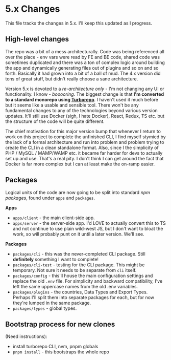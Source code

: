 # 5.x Changes

This file tracks the changes in 5.x. I'll keep this updated as I progress.

## High-level changes

The repo was a bit of a mess architecturally. Code was being referenced all over the place - env vars were read by FE and BE code, shared code was sometimes duplicated and there was a ton of complex logic around building the app and dynamically generating files out of plugins and so on and so forth. Basically it had grown into a bit of a ball of mud. The 4.x version did tons of great stuff, but didn't really choose a sane architecture.

Version 5.x is devoted to a _re-architecture only_ - I'm not changing any UI or functionality. I know - _booooring_. The biggest change is that **I'm converted to a standard monorepo using [Turborepo](https://turborepo.com/)**. I haven't used it much before but it seems like a usable and sensible tool. There won't be any fundamental changes to any of the technologies beyond various version updates. It'll still use Docker (sigh, I hate Docker), React, Redux, TS etc. but the structure of the code will be quite different.

The chief motivation for this major version bump that whenever I return to work on this project to complete the unfinished CLI, I find myself stymied by the lack of a formal architecture and run into problem and problem trying to create the CLI in a clean standalone format. Also, since I the simplicity of PHP / MySQL / MAMP/WAMP etc. it became far harder for devs to actually set up and use. That's a real pity. I don't think I can get around the fact that Docker is far more complex but I can at least make the on-ramp easier.

## Packages

Logical units of the code are now going to be split into standard _npm packages_, found under `apps` and `packages`.

**Apps**

- `apps/client` - the main client-side app.
- `apps/server` - the server-side app. I'd LOVE to actually convert this to TS and not continue to use plain wild-west JS, but I don't want to bloat the work, so will probably punt on it until a later version. We'll see.

**Packages**

- `packages/cli` - this was the never-completed CLI package. Still **definitely** something I want to complete!
- `packages/cli-test` - testing for the CLI package. This might be temporary. Not sure it needs to be separate from `cli` itself.
- `packages/config` - this'll house the main configuration settings and replace the old `.env` file. For simplicity and backward compatibility, I've left the same uppercase names from the old .env variables.
- `packages/plugins` - the countries, Data Types and Export Types. Perhaps I'll split them into separate packages for each, but for now they're lumped in the same package.
- `packages/types` - global types.

## Bootstrap process for new clones

(Need instructions):

- install turborepo CLI, nvm, pnpm globals
- `pnpm install` - this bootstraps the whole repo
